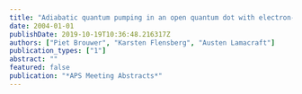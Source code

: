 ```yaml
---
title: "Adiabatic quantum pumping in an open quantum dot with electron-electron interactions"
date: 2004-01-01
publishDate: 2019-10-19T10:36:48.216317Z
authors: ["Piet Brouwer", "Karsten Flensberg", "Austen Lamacraft"]
publication_types: ["1"]
abstract: ""
featured: false
publication: "*APS Meeting Abstracts*"
---
```


